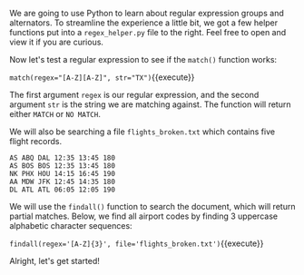 
We are going to use Python to learn about regular expression groups and alternators. To streamline the experience a little bit, we got a few helper functions put into a `regex_helper.py` file to the right. Feel free to open and view it if you are curious. 

Now let's test a regular expression to see if the `match()` function works: 

`match(regex="[A-Z][A-Z]", str="TX")`{{execute}}

The first argument `regex` is our regular expression, and the second argument `str` is the string we are matching against. The function will return either `MATCH` or `NO MATCH`. 

We will also be searching a file `flights_broken.txt` which contains five flight records. 

```
AS ABQ DAL 12:35 13:45 180
AS BOS BOS 12:35 13:45 180
NK PHX HOU 14:15 16:45 190
AA MDW JFK 12:45 14:35 180
DL ATL ATL 06:05 12:05 190
```

We will use the `findall()` function to search the document, which will return partial matches. Below, we find all airport codes by finding 3 uppercase alphabetic character sequences:

`findall(regex='[A-Z]{3}', file='flights_broken.txt')`{{execute}}



Alright, let's get started!